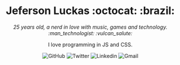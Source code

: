 <p align="center">	
	<h1 align="center">Jeferson Luckas :octocat: :brazil:</h1>
</p>
</p>
<p>
    <p align="center"><em>25 years old, a nerd in love with music, games and technology. :man_technologist: :vulcan_salute:</em></p>
    <p align="center">I love programming in JS and CSS.</p>
    <p align="center">
		<img src="https://img.shields.io/github/followers/JefersonLucas?style=social" alt="GitHub">
		<img src="https://img.shields.io/twitter/url?label=JefersonLuckas&url=https%3A%2F%2Fimg.shields.io%2Ftwitter%2Furl%3Fstyle%3Dsocial%26url%3Ditter.com%252FJefersonLuckas" alt="Twitter">
		<img src="https://img.shields.io/badge/-jefersonlucas-blue?style=flat-square&logo=Linkedin&logoColor=white&link=https://www.linkedin.com/in/jeferson-lucas/" alt="Linkedin">
		<img src="https://img.shields.io/badge/-jeferson.luckas@gmail.com-c14438?style=flat-square&logo=Gmail&logoColor=white&link=mailto:jeferson.luckas@gmail.com" alt="Gmail">
    </p>
</p>
